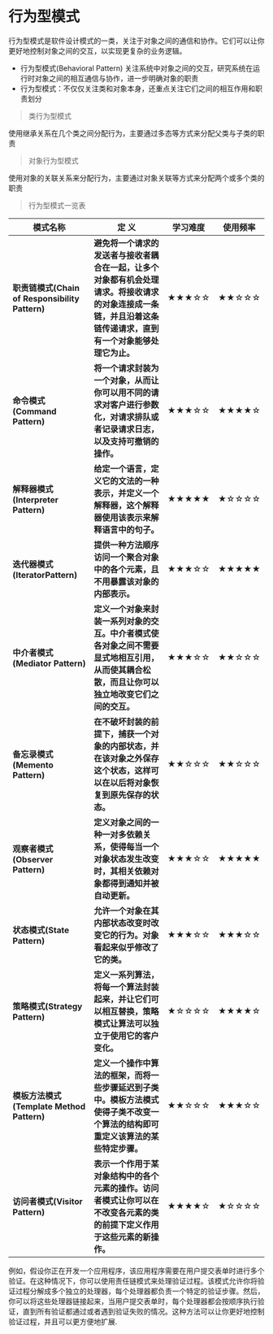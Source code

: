 # 行为型模式

行为型模式是软件设计模式的一类，关注于对象之间的通信和协作。它们可以让你更好地控制对象之间的交互，以实现更复杂的业务逻辑。

- 行为型模式(Behavioral Pattern) 关注系统中对象之间的交互，研究系统在运行时对象之间的相互通信与协作，进一步明确对象的职责
- 行为型模式：不仅仅关注类和对象本身，还重点关注它们之间的相互作用和职责划分

> 类行为型模式

使用继承关系在几个类之间分配行为，主要通过多态等方式来分配父类与子类的职责

> 对象行为型模式

使用对象的关联关系来分配行为，主要通过对象关联等方式来分配两个或多个类的职责

> 行为型模式一览表

| **模式名称**                                    | **定** **义**                                                | **学习难度** | **使用频率** |
| ----------------------------------------------- | ------------------------------------------------------------ | ------------ | ------------ |
| **职责链模式(Chain of Responsibility Pattern)** | **避免将一个请求的发送者与接收者耦合在一起，让多个对象都有机会处理请求。将接收请求的对象连接成一条链，并且沿着这条链传递请求，直到有一个对象能够处理它为止。** | ★★★☆☆        | ★★☆☆☆        |
| **命令模式(Command Pattern)**                   | **将一个请求封装为一个对象，从而让你可以用不同的请求对客户进行参数化，对请求排队或者记录请求日志，以及支持可撤销的操作。** | ★★★☆☆        | ★★★★☆        |
| **解释器模式(Interpreter Pattern)**             | **给定一个语言，定义它的文法的一种表示，并定义一个解释器，这个解释器使用该表示来解释语言中的句子。** | ★★★★★        | ★☆☆☆☆        |
| **迭代器模式(IteratorPattern)**                 | **提供一种方法顺序访问一个聚合对象中的各个元素，且不用暴露该对象的内部表示。** | ★★★☆☆        | ★★★★★        |
| **中介者模式(Mediator Pattern)**                | **定义一个对象来封装一系列对象的交互。中介者模式使各对象之间不需要显式地相互引用，从而使其耦合松散，而且让你可以独立地改变它们之间的交互。** | ★★★☆☆        | ★★☆☆☆        |
| **备忘录模式(Memento Pattern)**                 | **在不破坏封装的前提下，捕获一个对象的内部状态，并在该对象之外保存这个状态，这样可以在以后将对象恢复到原先保存的状态。** | ★★☆☆☆        | ★★☆☆☆        |
| **观察者模式(Observer Pattern)**                | **定义对象之间的一种一对多依赖关系，使得每当一个对象状态发生改变时，其相关依赖对象都得到通知并被自动更新。** | ★★★☆☆        | ★★★★★        |
| **状态模式(State Pattern)**                     | **允许一个对象在其内部状态改变时改变它的行为。对象看起来似乎修改了它的类。** | ★★★☆☆        | ★★★☆☆        |
| **策略模式(Strategy Pattern)**                  | **定义一系列算法，将每一个算法封装起来，并让它们可以相互替换，策略模式让算法可以独立于使用它的客户变化。** | ★☆☆☆☆        | ★★★★☆        |
| **模板方法模式(Template Method Pattern)**       | **定义一个操作中算法的框架，而将一些步骤延迟到子类中。模板方法模式使得子类不改变一个算法的结构即可重定义该算法的某些特定步骤。** | ★★☆☆☆        | ★★★☆☆        |
| **访问者模式(Visitor Pattern)**                 | **表示一个作用于某对象结构中的各个元素的操作。访问者模式让你可以在不改变各元素的类的前提下定义作用于这些元素的新操作。** | ★★★★☆        | ★☆☆☆☆        |


例如，假设你正在开发一个应用程序，该应用程序需要在用户提交表单时进行多个验证。在这种情况下，你可以使用责任链模式来处理验证过程。该模式允许你将验证过程分解成多个独立的处理器，每个处理器都负责一个特定的验证步骤。然后，你可以将这些处理器链接起来，当用户提交表单时，每个处理器都会按顺序执行验证，直到所有验证都通过或者遇到验证失败的情况。这种方法可以让你更好地控制验证过程，并且可以更方便地扩展.